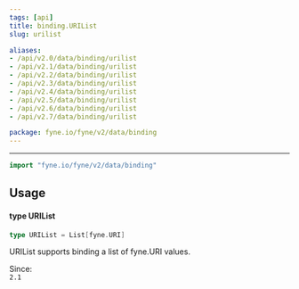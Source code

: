 ```yaml
---
tags: [api]
title: binding.URIList
slug: urilist

aliases:
- /api/v2.0/data/binding/urilist
- /api/v2.1/data/binding/urilist
- /api/v2.2/data/binding/urilist
- /api/v2.3/data/binding/urilist
- /api/v2.4/data/binding/urilist
- /api/v2.5/data/binding/urilist
- /api/v2.6/data/binding/urilist
- /api/v2.7/data/binding/urilist

package: fyne.io/fyne/v2/data/binding
---
```



---
```go
import "fyne.io/fyne/v2/data/binding"
```

## Usage

#### type URIList

```go
type URIList = List[fyne.URI]
```

URIList supports binding a list of fyne.URI values.


<div class="since">Since: <code>
2.1</code></div>
